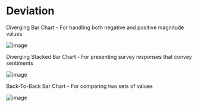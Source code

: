 # Deviation

Diverging Bar Chart - For handling both negative and positive magnitude values

![image](https://github.com/avatorl/Deneb-Vega-Templates/assets/59934292/def7618e-2e85-492a-813c-86022830c264)

Diverging Stacked Bar Chart - For presenting survey responses that convey sentiments

![image](https://github.com/avatorl/Deneb-Vega-Templates/assets/59934292/36c9aba0-875c-48f7-b13c-892a552870a4)

Back-To-Back Bar Chart - For comparing two sets of values

![image](https://github.com/avatorl/Deneb-Vega-Templates/assets/59934292/046fce40-a673-43a2-bd0f-372ca6d14e68)



